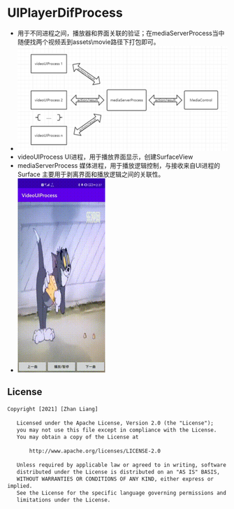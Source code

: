 # UIPlayerDifProcess
* 用于不同进程之间，播放器和界面关联的验证；在mediaServerProcess当中随便找两个视频丢到assets\movie路径下打包即可。
* ![image](https://github.com/FreestyleDDCoder/UIPlayerDifProcess/blob/master/resources/relationship.png)
* videoUIProcess
  UI进程，用于播放界面显示，创建SurfaceView
* mediaServerProcess
  媒体进程，用于播放逻辑控制，与接收来自UI进程的Surface
  主要用于剥离界面和播放逻辑之间的关联性。
* ![image](https://github.com/FreestyleDDCoder/UIPlayerDifProcess/blob/master/resources/player.gif)
## License
```
Copyright [2021] [Zhan Liang]

   Licensed under the Apache License, Version 2.0 (the "License");
   you may not use this file except in compliance with the License.
   You may obtain a copy of the License at

       http://www.apache.org/licenses/LICENSE-2.0

   Unless required by applicable law or agreed to in writing, software
   distributed under the License is distributed on an "AS IS" BASIS,
   WITHOUT WARRANTIES OR CONDITIONS OF ANY KIND, either express or implied.
   See the License for the specific language governing permissions and
   limitations under the License.
```
